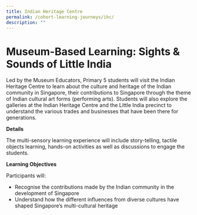 ```yaml
---
title: Indian Heritage Centre
permalink: /cohort-learning-journeys/ihc/
description: ""
---
```

# Museum-Based Learning: Sights & Sounds of Little India
Led by the Museum Educators, Primary 5 students will visit the Indian Heritage Centre to learn about the culture and heritage of the Indian community in Singapore, their contributions to Singapore through the theme of Indian cultural art forms (performing arts). Students will also explore the galleries at the Indian Heritage Centre and the Little India precinct to understand the various trades and
businesses that have been there for generations.

**Details**

The multi-sensory learning experience will include story-telling, tactile objects learning, hands-on activities as well as discussions to engage the students.

**Learning Objectives**

Participants will:
* Recognise the contributions made by the Indian community in the development of Singapore
* Understand how the different influences from diverse cultures have shaped Singapore’s multi-cultural heritage